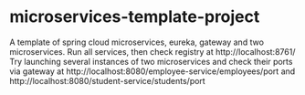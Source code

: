 # microservices-template-project
A template of spring cloud microservices, eureka, gateway and two microservices. 
Run all services, then check registry at http://localhost:8761/
Try launching several instances of two microservices and check their ports via gateway at 
http://localhost:8080/employee-service/employees/port and
http://localhost:8080/student-service/students/port
